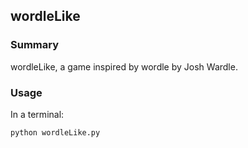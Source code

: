 wordleLike
---

### Summary

wordleLike, a game inspired by wordle by Josh Wardle.

### Usage

In a terminal:

	python wordleLike.py
